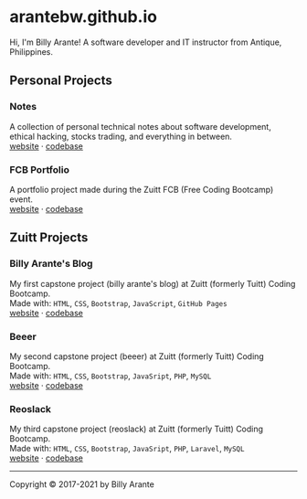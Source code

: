 # arantebw.github.io

Hi, I'm Billy Arante! A software developer and IT instructor from Antique, Philippines.

## Personal Projects

### Notes  
A collection of personal technical notes about software development, ethical hacking, stocks trading, and everything in between.  
[website](https://arantebw.github.io/notes) &middot; [codebase](#)

### FCB Portfolio  
A portfolio project made during the Zuitt FCB (Free Coding Bootcamp) event.  
[website](https://arantebw.github.io/fcb-portfolio/index.html) &middot; [codebase](https://github.com/arantebw/fcb-portfolio)

## Zuitt Projects

### Billy Arante's Blog  

My first capstone project (billy arante's blog) at Zuitt (formerly Tuitt) Coding Bootcamp.  
Made with: `HTML`, `CSS`, `Bootstrap`, `JavaScript`, `GitHub Pages`  
[website](https://arantebw.github.io/csp1-blog/index.html) &middot; [codebase](#)

### Beeer  
My second capstone project (beeer) at Zuitt (formerly Tuitt) Coding Bootcamp.  
Made with: `HTML`, `CSS`, `Bootstrap`, `JavaSript`, `PHP`, `MySQL`  
[website](#) &middot; [codebase](#)

### Reoslack  
My third capstone project (reoslack) at Zuitt (formerly Tuitt) Coding Bootcamp.  
Made with: `HTML`, `CSS`, `Bootstrap`, `JavaSript`, `PHP`, `Laravel`, `MySQL`  
[website](#) &middot; [codebase](#)

---
Copyright &copy; 2017-2021 by Billy Arante
